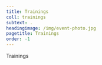 ```yaml
---
title: Trainings
coll: trainings
subtext: .
headingimage: /img/event-photo.jpg
pagetitle: Trainings
order: -1
---
```

Trainings